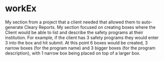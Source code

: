 workEx
======

My section from a project that a client needed that allowed them to auto-generate Cleary Reports. My section focused on creating boxes where the Client would be able to list and describe the safety programs at their institution. For example, if the client has 3 safety programs they would enter 3 into the box and hit submit. At this point 6 boxes would be created, 3 narrow boxes (for the program name) and 3 bigger boxes (for the program description), with 1 narrow box being placed on top of a larger box.
